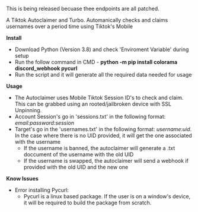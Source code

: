 This is being released becuase thee endpoints are all patched.

A Tiktok Autoclaimer and Turbo. Automanically checks and claims usernames over a period time using Tiktok's Mobile 

**Install**
* Download Python (Version 3.8) and check 'Enviroment Variable' during setup
* Run the follow command in CMD - **python -m pip install colorama discord_webhook pycurl**
* Run the script and it will generate all the required data needed for usage

**Usage**
* The Autoclaimer uses Mobile Tiktok Session ID's to check and claim. This can be grabbed using an rooted/jailbroken device with SSL Unpinning.
* Account Session's go in 'sessions.txt' in the following format: *email:password:session*
* Target's go in the 'usernames.txt' in the following format: *username:uid*. In the case where there is no UID provided, it will get the one associated with the username
    * If the username is banned, the autoclaimer will generate a .txt doccument of the username with the old UID  
    * If the username is swapped, the autoclaimer will send a webhook if provided with the old UID and the new one

**Know Issues**
* Error installing Pycurl:
    * Pycurl is a linux based package. If the user is on a window's device, it will be required to build the package from scratch.

